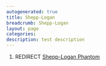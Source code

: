 ```yaml
---
autogenerated: true
title: Shepp-Logan
breadcrumb: Shepp-Logan
layout: page
categories: 
description: test description
---
```


1.  REDIRECT [Shepp-Logan Phantom](Shepp-Logan_Phantom)
